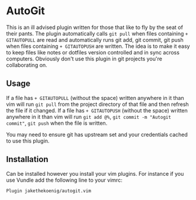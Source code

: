 # AutoGit

This is an ill advised plugin written for those that like to fly by the seat of their pants. The plugin automatically calls `git pull` when files containing `+ GITAUTOPULL` are read and automatically runs git add, git commit, git push when files containing `+ GITAUTOPUSH` are written. The idea is to make it easy to keep files like notes or dotfiles version controlled and in sync across computers. Obviously don't use this plugin in git projects you're collaborating on.

## Usage

If a file has `+ GITAUTOPULL` (without the space) written anywhere in it than vim will run `git pull` from the project directory of that file and then refresh the file if it changed. If a file has `+ GITAUTOPUSH` (without the space) written anywhere in it than vim will run `git add @%`, `git commit -m "Autogit commit"`, `git push` when the file is written.

You may need to ensure git has upstream set and your credentials cached to use this plugin.

## Installation

Can be installed however you install your vim plugins. For instance if you use Vundle add the following line to your vimrc:
```
Plugin jakethekoenig/autogit.vim
```
